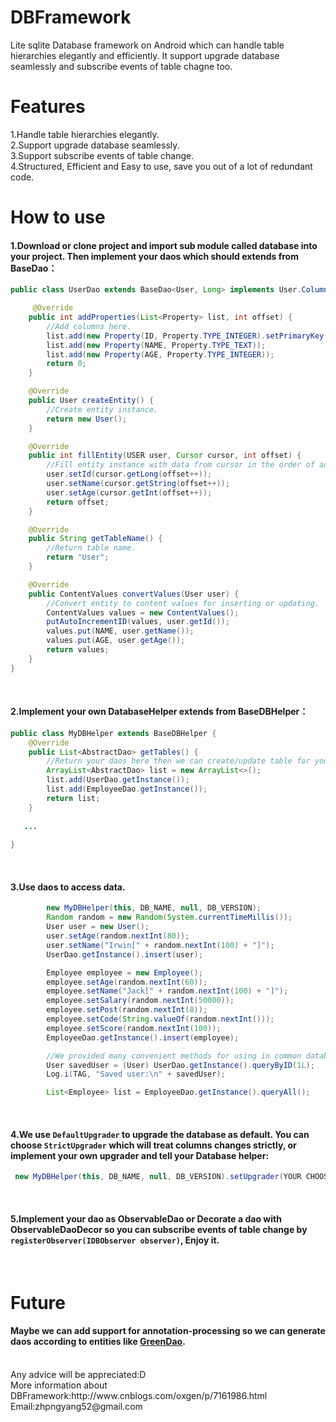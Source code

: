 # DBFramework
Lite sqlite Database framework on Android which can handle table hierarchies elegantly and efficiently. It support upgrade database  seamlessly and subscribe events
of table chagne too.
</br>

# Features
 1.Handle table hierarchies elegantly.
 </br>
 2.Support upgrade database seamlessly.
  </br>
 3.Support subscribe events of table change.
  </br>
 4.Structured, Efficient and Easy to use, save you out of a lot of redundant code.
 </br>

# How to use
#### 1.Download or clone project and import sub module called database into your project. Then implement your daos which should extends from BaseDao：
```Java
public class UserDao extends BaseDao<User, Long> implements User.Columns {

     @Override
    public int addProperties(List<Property> list, int offset) {
        //Add columns here.
        list.add(new Property(ID, Property.TYPE_INTEGER).setPrimaryKey(true));
        list.add(new Property(NAME, Property.TYPE_TEXT));
        list.add(new Property(AGE, Property.TYPE_INTEGER));
        return 0;
    }

    @Override
    public User createEntity() {
        //Create entity instance.
        return new User();
    }

    @Override
    public int fillEntity(USER user, Cursor cursor, int offset) {
        //Fill entity instance with data from cursor in the order of add columns to increase efficiency.
        user.setId(cursor.getLong(offset++));
        user.setName(cursor.getString(offset++));
        user.setAge(cursor.getInt(offset++));
        return offset;
    }

    @Override
    public String getTableName() {
        //Return table name.
        return "User";
    }

    @Override
    public ContentValues convertValues(User user) {
        //Convert entity to content values for inserting or updating.
        ContentValues values = new ContentValues();
        putAutoIncrementID(values, user.getId());
        values.put(NAME, user.getName());
        values.put(AGE, user.getAge());
        return values;
    }
}
```
</br>

#### 2.Implement your own DatabaseHelper extends from BaseDBHelper：
```Java
public class MyDBHelper extends BaseDBHelper {
    @Override
    public List<AbstractDao> getTables() {
	    //Return your daos here then we can create/update table for you.
        ArrayList<AbstractDao> list = new ArrayList<>();
        list.add(UserDao.getInstance());
        list.add(EmployeeDao.getInstance());
        return list;
    }
	
   ...
   
}
```

</br>

#### 3.Use daos to access data.
```Java
        new MyDBHelper(this, DB_NAME, null, DB_VERSION);
        Random random = new Random(System.currentTimeMillis());
        User user = new User();
        user.setAge(random.nextInt(80));
        user.setName("Irwin[" + random.nextInt(100) + "]");
        UserDao.getInstance().insert(user);

        Employee employee = new Employee();
        employee.setAge(random.nextInt(60));
        employee.setName("Jack[" + random.nextInt(100) + "]");
        employee.setSalary(random.nextInt(50000));
        employee.setPost(random.nextInt(8));
        employee.setCode(String.valueOf(random.nextInt()));
        employee.setScore(random.nextInt(100));
        EmployeeDao.getInstance().insert(employee);

        //We provided many convenient methods for using in common database development. See {@link com.irwin.database.AbstractDao} for more information.
        User savedUser = (User) UserDao.getInstance().queryByID(1L);
        Log.i(TAG, "Saved user:\n" + savedUser);

        List<Employee> list = EmployeeDao.getInstance().queryAll();
```

</br>

#### 4.We use `DefaultUpgrader` to upgrade the database as default. You can choose `StrictUpgrader` which will treat columns changes strictly, or implement your own upgrader and tell your Database helper:

```Java
 new MyDBHelper(this, DB_NAME, null, DB_VERSION).setUpgrader(YOUR CHOOSE/IMPLEMENTATION);
```

</br>

#### 5.Implement your dao as ObservableDao or Decorate a dao with ObservableDaoDecor so you can subscribe events of table change by `registerObserver(IDBObserver observer)`, Enjoy it.

</br>

# Future
#### Maybe we can add support for annotation-processing so we can generate daos according to entities like [GreenDao](https://github.com/greenrobot/greenDAO/).

</br>
Any advice will be appreciated:D

</br>
More information about DBFramework:http://www.cnblogs.com/oxgen/p/7161986.html
</br>
Email:zhpngyang52@gmail.com
